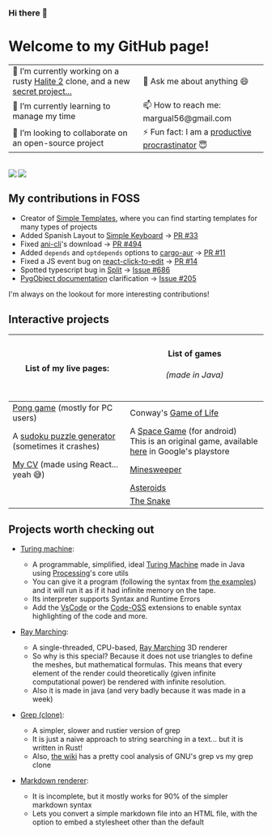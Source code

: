 ### Hi there 👋

<!--
**margual56/margual56** is a ✨ _special_ ✨ repository because its `README.md` (this file) appears on your GitHub profile.

Here are some ideas to get you started:

- 🔭 I’m currently working on ...
- 🌱 I’m currently learning ...
- 👯 I’m looking to collaborate on ...
- 🤔 I’m looking for help with ...
- 💬 Ask me about ...
- 📫 How to reach me: ...
- 😄 Pronouns: ...
- ⚡ Fun fact: ...
-->

# Welcome to my GitHub page!

<table>
  <tbody>
    <tr>
      <td>🔭 I’m currently working on a rusty <a href="https://2017.halite.io/">Halite 2</a> clone, and a new <a href="https://podcast-tan.vercel.app/">secret project...</a></td>
      <td>💬 Ask me about anything 😄</td>
    </tr>
    <tr>
      <td>🌱 I’m currently learning to manage my time</td>
      <td>📫 How to reach me: margual56@gmail.com</td>
    </tr>
    <tr>
      <td>👯 I’m looking to collaborate on an open-source project</td>
      <td>⚡ Fun fact: I am a <a href="https://www.urbandictionary.com/define.php?term=productive%20procrastination">productive procrastinator</a> 😇</td>
    </tr>
  </tbody>
</table>

<br/>

<a href="https://github.com/anuraghazra/github-readme-stats">
  <img align="left" src="https://github-readme-stats.vercel.app/api?username=margual56&show_icons=true&theme=dracula" />
</a>
<a href="https://github.com/anuraghazra/convoychat">
  <img align="center" src="https://github-readme-stats.vercel.app/api/top-langs/?username=margual56&layout=compact&theme=dracula&langs_count=8" />
</a>


## My contributions in FOSS

* Creator of [Simple Templates](https://github.com/simple-templates), where you can find starting templates for many types of projects
* Added Spanish Layout to [Simple Keyboard](https://github.com/SimpleMobileTools/Simple-Keyboard/) &rarr; [PR #33](https://github.com/SimpleMobileTools/Simple-Keyboard/pull/33)
* Fixed [ani-cli](https://github.com/pystardust/ani-cli)'s download &rarr; [PR #494](https://github.com/pystardust/ani-cli/pull/494)
* Added `depends` and `optdepends` options to [cargo-aur](https://github.com/fosskers/cargo-aur/) &rarr; [PR #11](https://github.com/fosskers/cargo-aur/pull/11)
* Fixed a JS event bug on [react-click-to-edit](https://github.com/chungchiehlun/react-click-to-edit) &rarr; [PR #14](https://github.com/chungchiehlun/react-click-to-edit/pull/14)
* Spotted typescript bug in [Split](https://github.com/nathancahill/split) &rarr; [Issue #686](https://github.com/nathancahill/split/issues/686)
* [PygObject documentation](https://github.com/pygobject/pgi-docgen) clarification &rarr; [Issue #205](https://github.com/pygobject/pgi-docgen/issues/205)

I'm always on the lookout for more interesting contributions!

## Interactive projects

| <h4> List of my live pages: </h4> | <h4> List of games </h4> <h6>(made in Java)</h6> |
|---|---|
| [Pong game](https://margual56.github.io/pong) (mostly for PC users) | Conway's [Game of Life](https://github.com/margual56/GameOfLife) |
| A [sudoku puzzle generator](https://margual56.github.io/sudoku-generator) (sometimes it crashes)| A [Space Game](https://github.com/margual56/SpaceGame) (for android) <br/> This is an original game, available [here](https://play.google.com/store/apps/details?id=com.MarcosGutierrez.EpicFeint) in Google's playstore |
| [My CV](https://margual56.github.io/mycv) (made using React... yeah 😅) | [Minesweeper](https://github.com/margual56/Minesweeper) |
| | [Asteroids](https://github.com/margual56/Asteroids) |
| | [The Snake](https://github.com/margual56/SnakeGame) |

## Projects worth checking out
  * [Turing machine](https://github.com/margual56/TuringMachine):
     * A programmable, simplified, ideal [Turing Machine](https://en.wikipedia.org/wiki/Turing_machine) made in Java using [Processing](https://processing.org/)'s core utils
     * You can give it a program (following the syntax from [the examples](https://github.com/margual56/TuringMachine/blob/cafda932f13996d2a9adf20c2c7b9f5d74e655d5/Examples/Example1.tm)) and it will run it as if it had infinite memory on the tape.
     * Its interpreter supports Syntax and Runtime Errors
     * Add the [VsCode](https://marketplace.visualstudio.com/items?itemName=MarcosGutirrezAlonso.turing-machine) or the [Code-OSS](https://open-vsx.org/extension/MarcosGutirrezAlonso/turing-machine) extensions to enable syntax highlighting of the code and more.
    
  * [Ray Marching](https://github.com/margual56/RayMarching):
      * A single-threaded, CPU-based, [Ray Marching](https://michaelwalczyk.com/blog-ray-marching.html) 3D renderer
      * So why is this special? Because it does not use triangles to define the meshes, but mathematical formulas. This means that every element of the render could theoretically (given infinite computational power) be rendered with infinite resolution.
      * Also it is made in java (and very badly because it was made in a week)
  
  * [Grep (clone)](https://github.com/margual56/grep-clone):
      * A simpler, slower and rustier version of grep
      * It is just a naive approach to string searching in a text... but it is written in Rust!
      * Also, [the wiki](https://github.com/margual56/grep-clone/wiki/Why-slower%3F) has a pretty cool analysis of GNU's grep vs my grep clone

  * [Markdown renderer](https://github.com/margual56/Markdown-CLI):
      * It is incomplete, but it mostly works for 90% of the simpler markdown syntax
      * Lets you convert a simple markdown file into an HTML file, with the option to embed a stylesheet other than the default

